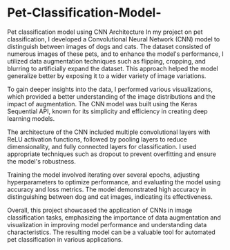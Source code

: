 # Pet-Classification-Model-
Pet classification model using CNN Architecture
In my project on pet classification, I developed a Convolutional Neural Network (CNN) model to distinguish between images of dogs and cats. The dataset consisted of numerous images of these pets, and to enhance the model's performance, I utilized data augmentation techniques such as flipping, cropping, and blurring to artificially expand the dataset. This approach helped the model generalize better by exposing it to a wider variety of image variations.

To gain deeper insights into the data, I performed various visualizations, which provided a better understanding of the image distributions and the impact of augmentation. The CNN model was built using the Keras Sequential API, known for its simplicity and efficiency in creating deep learning models.

The architecture of the CNN included multiple convolutional layers with ReLU activation functions, followed by pooling layers to reduce dimensionality, and fully connected layers for classification. I used appropriate techniques such as dropout to prevent overfitting and ensure the model's robustness.

Training the model involved iterating over several epochs, adjusting hyperparameters to optimize performance, and evaluating the model using accuracy and loss metrics. The model demonstrated high accuracy in distinguishing between dog and cat images, indicating its effectiveness.

Overall, this project showcased the application of CNNs in image classification tasks, emphasizing the importance of data augmentation and visualization in improving model performance and understanding data characteristics. The resulting model can be a valuable tool for automated pet classification in various applications.
